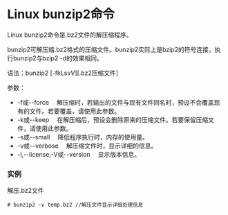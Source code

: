 # Linux bunzip2命令

Linux bunzip2命令是.bz2文件的解压缩程序。

bunzip2可解压缩.bz2格式的压缩文件。bunzip2实际上是bzip2的符号连接，执行bunzip2与bzip2 -d的效果相同。

语法：bunzip2 [-fkLsvV][.bz2压缩文件]

参数：

- -f或--force 　解压缩时，若输出的文件与现有文件同名时，预设不会覆盖现有的文件。若要覆盖，请使用此参数。
- -k或--keep 　在解压缩后，预设会删除原来的压缩文件。若要保留压缩文件，请使用此参数。
- -s或--small 　降低程序执行时，内存的使用量。
- -v或--verbose 　解压缩文件时，显示详细的信息。
- -l,--license,-V或--version 　显示版本信息。

### 实例

解压.bz2文件 

    # bunzip2 -v temp.bz2 //解压文件显示详细处理信息
    